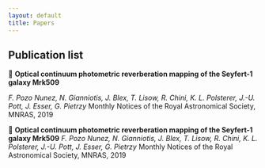 ```yaml
---
layout: default
title: Papers
---
```

## Publication list

🔹 **Optical continuum photometric reverberation mapping of the Seyfert-1 galaxy Mrk509**

*F. Pozo Nunez, N. Gianniotis, J. Blex, T. Lisow, R. Chini, K. L. Polsterer, J.-U. Pott, J. Esser, G. Pietrzy*
Monthly Notices of the Royal Astronomical Society, MNRAS, 2019

🔹 **Optical continuum photometric reverberation mapping of the Seyfert-1 galaxy Mrk509**
*F. Pozo Nunez, N. Gianniotis, J. Blex, T. Lisow, R. Chini, K. L. Polsterer, J.-U. Pott, J. Esser, G. Pietrzy*
Monthly Notices of the Royal Astronomical Society, MNRAS, 2019
